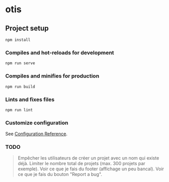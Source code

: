 # otis

## Project setup
```
npm install
```

### Compiles and hot-reloads for development
```
npm run serve
```

### Compiles and minifies for production
```
npm run build
```

### Lints and fixes files
```
npm run lint
```

### Customize configuration
See [Configuration Reference](https://cli.vuejs.org/config/).


### TODO
> Empêcher les utilisateurs de créer un projet avec un nom qui existe déjà.
> Limiter le nombre total de projets (max. 300 projets par exemple).
> Voir ce que je fais du footer (affichage un peu bancal).
> Voir ce que je fais du bouton "Report a bug".
